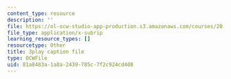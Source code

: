 ```yaml
---
content_type: resource
description: ''
file: https://ol-ocw-studio-app-production.s3.amazonaws.com/courses/20-219-becoming-the-next-bill-nye-writing-and-hosting-the-educational-show-january-iap-2015/81a8483a1a8a2439785c7f2c924cd408_q4524Q4xnqA.srt
file_type: application/x-subrip
learning_resource_types: []
resourcetype: Other
title: 3play caption file
type: OCWFile
uid: 81a8483a-1a8a-2439-785c-7f2c924cd408
---
```

